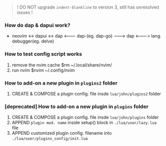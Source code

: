 > ! DO NOT upgrade `indent-blankline` to version 3, still has unresolved issues !

### How do dap & dapui work?
* neovim <-> dapui <-> dap <--- dap-<lang>(eg. dap-go) ---> dap <---> lang. debugger(eg. delve)

### How to test config script works
1. remove the nvim cache
$rm ~/.local/share/nvim/
2. run nvim 
$nvim ~/.config/nvim

### How to add-on a new plugin in `plugins2` folder
1. CREATE & COMPOSE a plugin config. file insde `lua/john/plugins2` folder 

### [deprecated] How to add-on a new plugin in `plugins` folder
1. CREATE & COMPOSE a plugin config. file insde `lua/john/plugins` folder 
1. APPEND `plugin mod. name` inside setup() block in `./lua/user/lazy.lua` file 
2. APPEND customized plugin config. filename into `./lua/user/plugins_config/init.lua` 
